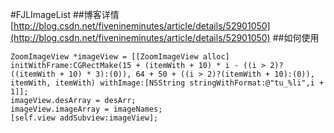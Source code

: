 #FJLImageList
##博客详情
[http://blog.csdn.net/fivenineminutes/article/details/52901050](http://blog.csdn.net/fivenineminutes/article/details/52901050) 
##如何使用
```oc  
ZoomImageView *imageView = [[ZoomImageView alloc] initWithFrame:CGRectMake(15 + (itemWith + 10) * i - ((i > 2)?((itemWith + 10) * 3):(0)), 64 + 50 + ((i > 2)?(itemWith + 10):(0)), itemWith, itemWith) withImage:[NSString stringWithFormat:@"tu_%li",i + 1]];
imageView.desArray = desArr;
imageView.imageArray = imageNames;
[self.view addSubview:imageView];
```
